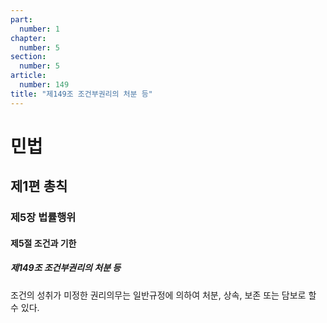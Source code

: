 ```yaml
---
part:
  number: 1
chapter:
  number: 5
section:
  number: 5
article:
  number: 149
title: "제149조 조건부권리의 처분 등"
---
```

# 민법

## 제1편 총칙

### 제5장 법률행위

#### 제5절 조건과 기한

##### 제149조 조건부권리의 처분 등

조건의 성취가 미정한 권리의무는 일반규정에 의하여 처분, 상속, 보존 또는 담보로 할 수 있다.
